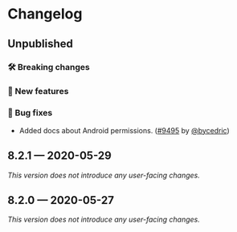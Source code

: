 # Changelog

## Unpublished

### 🛠 Breaking changes

### 🎉 New features

### 🐛 Bug fixes

- Added docs about Android permissions. ([#9495](https://github.com/expo/expo/pull/9495) by [@bycedric](https://github.com/bycedric))

## 8.2.1 — 2020-05-29

*This version does not introduce any user-facing changes.*

## 8.2.0 — 2020-05-27

*This version does not introduce any user-facing changes.*
